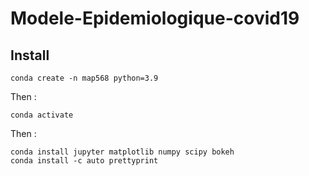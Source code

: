 # Modele-Epidemiologique-covid19

## Install
```shell
conda create -n map568 python=3.9
```
Then :
```shell
conda activate
```
Then : 
```shell
conda install jupyter matplotlib numpy scipy bokeh
conda install -c auto prettyprint 
```
